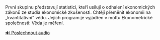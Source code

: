 
První skupinu představují statistici, kteří usilují o odhalení ekonomických zákonů ze studia ekonomické zkušenosti. Chtějí přeměnit ekonomii na „kvantitativní" vědu. Jejich program je vyjádřen v mottu Ekonometrické společnosti: Věda je měření.

[🔊 Poslechnout audio](/data/7-paragraphs/audio/chapter_63/para_013-Prvn-skupinu-pedstavuj-statistici-kte-usiluj.mp3)
